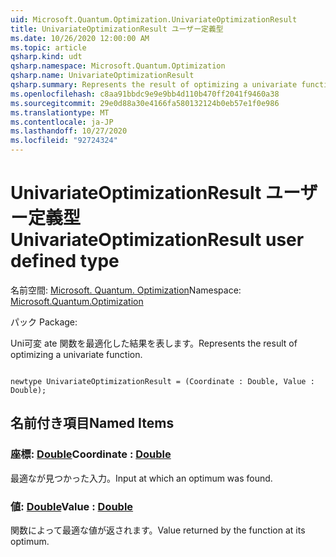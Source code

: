 ```yaml
---
uid: Microsoft.Quantum.Optimization.UnivariateOptimizationResult
title: UnivariateOptimizationResult ユーザー定義型
ms.date: 10/26/2020 12:00:00 AM
ms.topic: article
qsharp.kind: udt
qsharp.namespace: Microsoft.Quantum.Optimization
qsharp.name: UnivariateOptimizationResult
qsharp.summary: Represents the result of optimizing a univariate function.
ms.openlocfilehash: c8aa91bbdc9e9e9bb4d110b470ff2041f9460a38
ms.sourcegitcommit: 29e0d88a30e4166fa580132124b0eb57e1f0e986
ms.translationtype: MT
ms.contentlocale: ja-JP
ms.lasthandoff: 10/27/2020
ms.locfileid: "92724324"
---
```

# <a name="univariateoptimizationresult-user-defined-type"></a><span data-ttu-id="c0e1c-102">UnivariateOptimizationResult ユーザー定義型</span><span class="sxs-lookup"><span data-stu-id="c0e1c-102">UnivariateOptimizationResult user defined type</span></span>

<span data-ttu-id="c0e1c-103">名前空間: [Microsoft. Quantum. Optimization](xref:Microsoft.Quantum.Optimization)</span><span class="sxs-lookup"><span data-stu-id="c0e1c-103">Namespace: [Microsoft.Quantum.Optimization](xref:Microsoft.Quantum.Optimization)</span></span>

<span data-ttu-id="c0e1c-104">パック [](https://nuget.org/packages/)</span><span class="sxs-lookup"><span data-stu-id="c0e1c-104">Package: [](https://nuget.org/packages/)</span></span>


<span data-ttu-id="c0e1c-105">Uni可変 ate 関数を最適化した結果を表します。</span><span class="sxs-lookup"><span data-stu-id="c0e1c-105">Represents the result of optimizing a univariate function.</span></span>

```qsharp

newtype UnivariateOptimizationResult = (Coordinate : Double, Value : Double);
```



## <a name="named-items"></a><span data-ttu-id="c0e1c-106">名前付き項目</span><span class="sxs-lookup"><span data-stu-id="c0e1c-106">Named Items</span></span>

### <a name="coordinate--double"></a><span data-ttu-id="c0e1c-107">座標: [Double](xref:microsoft.quantum.lang-ref.double)</span><span class="sxs-lookup"><span data-stu-id="c0e1c-107">Coordinate : [Double](xref:microsoft.quantum.lang-ref.double)</span></span>

<span data-ttu-id="c0e1c-108">最適なが見つかった入力。</span><span class="sxs-lookup"><span data-stu-id="c0e1c-108">Input at which an optimum was found.</span></span>
### <a name="value--double"></a><span data-ttu-id="c0e1c-109">値: [Double](xref:microsoft.quantum.lang-ref.double)</span><span class="sxs-lookup"><span data-stu-id="c0e1c-109">Value : [Double](xref:microsoft.quantum.lang-ref.double)</span></span>

<span data-ttu-id="c0e1c-110">関数によって最適な値が返されます。</span><span class="sxs-lookup"><span data-stu-id="c0e1c-110">Value returned by the function at its optimum.</span></span>